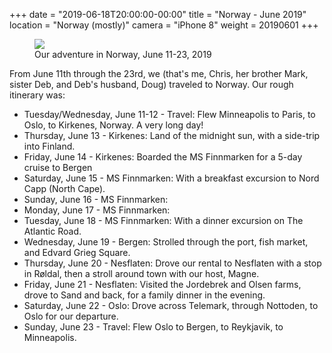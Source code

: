 +++
date = "2019-06-18T20:00:00-00:00"
title = "Norway - June 2019"
location = "Norway (mostly)"
camera = "iPhone 8"
weight = 20190601
+++

<figure>
  <img src="https://images.summittdweller.com/Norway-Photos-2019/M%C3%B8re%20og%20Romsdal%20-%20Norway,%20June%2018,%202019/IMG_0690.png" />
  <figcaption>Our adventure in Norway, June 11-23, 2019</figcaption>
</figure>

<!--more-->

From June 11th through the 23rd, we (that's me, Chris, her brother Mark, sister Deb, and Deb's husband, Doug) traveled to Norway.  Our rough itinerary was:

  - Tuesday/Wednesday, June 11-12 - Travel: Flew Minneapolis to Paris, to Oslo, to Kirkenes, Norway.  A very long day!
  - Thursday, June 13 - Kirkenes: Land of the midnight sun, with a side-trip into Finland.
  - Friday, June 14 - Kirkenes: Boarded the MS Finnmarken for a 5-day cruise to Bergen
  - Saturday, June 15 - MS Finnmarken: With a breakfast excursion to Nord Capp (North Cape).
  - Sunday, June 16 - MS Finnmarken:
  - Monday, June 17 - MS Finnmarken:
  - Tuesday, June 18 - MS Finnmarken: With a dinner excursion on The Atlantic Road.
  - Wednesday, June 19 - Bergen: Strolled through the port, fish market, and Edvard Grieg Square.
  - Thursday, June 20 - Nesflaten: Drove our rental to Nesflaten with a stop in Røldal, then a stroll around town with our host, Magne.
  - Friday, June 21 - Nesflaten: Visited the Jordebrek and Olsen farms, drove to Sand and back, for a family dinner in the evening.
  - Saturday, June 22 - Oslo: Drove across Telemark, through Nottoden, to Oslo for our departure.
  - Sunday, June 23 - Travel: Flew Oslo to Bergen, to Reykjavik, to Minneapolis.
